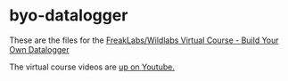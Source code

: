 # byo-datalogger
These are the files for the [FreakLabs/Wildlabs Virtual Course - Build Your Own Datalogger](https://www.wildlabs.net/resources/community-announcements/virtual-course-build-your-own-data-logger)

The virtual course videos are [up on Youtube.](https://www.youtube.com/playlist?list=PLWcz3iwCnCqTSULmKns48ny1StvNqLi2d)

